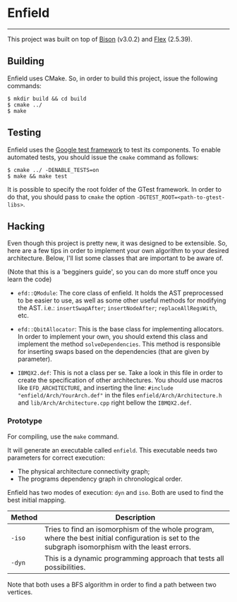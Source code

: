 # Enfield
-----------------------------------------------------

This project was built on top of [Bison](https://www.gnu.org/software/bison/) (v3.0.2) 
and [Flex](https://github.com/westes/flex) (2.5.39).

## Building

Enfield uses CMake. So, in order to build this project, issue the following commands:

```
$ mkdir build && cd build
$ cmake ../
$ make
```

## Testing

Enfield uses the [Google test framework](https://github.com/google/googletest) to test its components.
To enable automated tests, you should issue the ```cmake``` command as follows:

```
$ cmake ../ -DENABLE_TESTS=on
$ make && make test
```

It is possible to specify the root folder of the GTest framework. In order to do that, you should
pass to ```cmake``` the option ```-DGTEST_ROOT=<path-to-gtest-libs>```.

## Hacking

Even though this project is pretty new, it was designed to be extensible. So, here are a few tips
in order to implement your own algorithm to your desired architecture. Below, I'll list some classes
that are important to be aware of.

(Note that this is a 'begginers guide', so you can do more stuff once you learn the code)

* ```efd::QModule```: The core class of enfield. It holds the AST preprocessed to be easier to use, as well as some other useful methods for modifying the AST. i.e.: ```insertSwapAfter```; ```insertNodeAfter```; ```replaceAllRegsWith```, etc.

* ```efd::QbitAllocator```: This is the base class for implementing allocators. In order to implement your own, you should extend this class and implement the method ```solveDependencies```. This method is responsible for inserting swaps based on the dependencies (that are given by parameter).

* ```IBMQX2.def```: This is not a class per se. Take a look in this file in order to create the specification of other architectures. You should use macros like ```EFD_ARCHITECTURE```, and inserting the line: ```#include "enfield/Arch/YourArch.def"``` in the files ```enfield/Arch/Architecture.h``` and ```lib/Arch/Architecture.cpp``` right bellow the ```IBMQX2.def```.

### Prototype

For compiling, use the ```make``` command.

It will generate an executable called ```enfield```. This executable needs two parameters for correct execution:

* The physical architecture connectivity graph;
* The programs dependency graph in chronological order. 

Enfield has two modes of execution: ```dyn``` and ```iso```. Both are used to find the best initial mapping.


| Method | Description |
| ------ | ------ |
| ```-iso``` | Tries to find an isomorphism of the whole program, where the best initial configuration is set to the subgraph isomorphism with the least errors. |
| ```-dyn``` | This is a dynamic programming approach that tests all possibilities. |

Note that both uses a BFS algorithm in order to find a path between two vertices.
